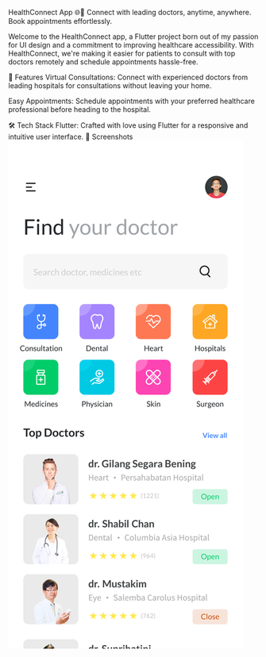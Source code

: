 HealthConnect App 🌐🏥
Connect with leading doctors, anytime, anywhere. Book appointments effortlessly.

Welcome to the HealthConnect app, a Flutter project born out of my passion for UI design and a commitment to improving healthcare accessibility. With HealthConnect, we're making it easier for patients to consult with top doctors remotely and schedule appointments hassle-free.

🚀 Features
Virtual Consultations: Connect with experienced doctors from leading hospitals for consultations without leaving your home.

Easy Appointments: Schedule appointments with your preferred healthcare professional before heading to the hospital.

🛠️ Tech Stack
Flutter: Crafted with love using Flutter for a responsive and intuitive user interface.
📱 Screenshots
![alt text](https://raw.githubusercontent.com/Djallelbrahmia/doctor_app/main/Doctor%20App%20-%20Home.png)
